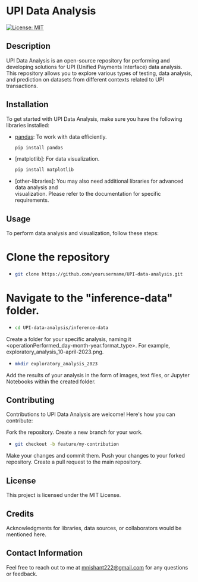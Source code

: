 # UPI Data Analysis

[![License: MIT](https://img.shields.io/badge/License-MIT-yellow.svg)](https://opensource.org/licenses/MIT)

## Description

UPI Data Analysis is an open-source repository for performing and developing solutions for UPI (Unified Payments Interface) data analysis. This repository allows you to explore various types of testing, data analysis, and prediction on datasets from different contexts related to UPI transactions.

## Installation

To get started with UPI Data Analysis, make sure you have the following libraries installed:

- [pandas](https://pandas.pydata.org/): To work with data efficiently.
  ```bash
  pip install pandas
- [matplotlib]: For data visualization.
  ```bash
  pip install matplotlib
- [other-libraries]: You may also need additional libraries for advanced data analysis and   
   visualization. Please refer to the documentation for specific requirements.

## Usage

To perform data analysis and visualization, follow these steps:

# Clone the repository
- ```bash
  git clone https://github.com/yourusername/UPI-data-analysis.git

# Navigate to the "inference-data" folder.
- ```bash
  cd UPI-data-analysis/inference-data

Create a folder for your specific analysis, naming it <operationPerformed_day-month-year.format_type>. For example, exploratory_analysis_10-april-2023.png.

- ```bash
  mkdir exploratory_analysis_2023

Add the results of your analysis in the form of images, text files, or Jupyter Notebooks within the created folder.


## Contributing
Contributions to UPI Data Analysis are welcome! Here's how you can contribute:

Fork the repository.
Create a new branch for your work.
- ```bash
  git checkout -b feature/my-contribution

Make your changes and commit them.
Push your changes to your forked repository.
Create a pull request to the main repository.

## License

This project is licensed under the MIT License.

## Credits

Acknowledgments for libraries, data sources, or collaborators would be mentioned here.

## Contact Information

Feel free to reach out to me at mnishant222@gmail.com for any questions or feedback.

